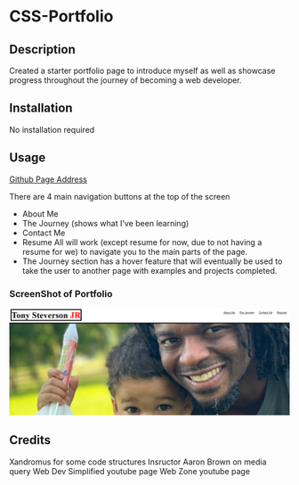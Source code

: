# CSS-Portfolio

## Description
Created a starter portfolio page to introduce myself as well as showcase progress throughout the journey of becoming a web developer. 

## Installation
No installation required

## Usage

[Github Page Address](https://tonyworldchanger.github.io/CSS-Portfolio/)

 There are 4 main navigation buttons at the top of the screen
 - About Me
 - The Journey (shows what I've been learning)
 - Contact Me
 - Resume
        All will work (except resume for now, due to not having a resume for we) to navigate you to the main parts of the page.
- The Journey section has a hover feature that will eventually be used to take the user to another page with examples and projects completed.

 ### ScreenShot of Portfolio
![screen shot of module 1 challenge 1](assets\Images\portfolio-screen-shot.PNG)


## Credits
Xandromus for some code structures
Insructor Aaron Brown on media query
Web Dev Simplified youtube page
Web Zone youtube page